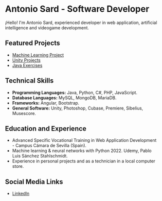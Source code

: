 # Antonio Sard - Software Developer

¡Hello! I'm Antonio Sard, experienced developer in web application, artificial intelligence and videogame development.

## Featured Projects

- [Machine Learning Project](https://github.com/AnSardG/Machine_Learning_2022)
- [Unity Projects](https://github.com/AnSardG/Unity-learning)
- [Java Exercises](https://github.com/AnSardG/Java-exercises)
  
## Technical Skills

- **Programming Languages:** Java, Python, C#, PHP, JavaScript.
- **Database Languages:** MySQL, MongoDB, MariaDB.
- **Frameworks:** Angular, Bootstrap.
- **General Software:** Unity, Photoshop, Cubase, Premiere, Sibelius, Musescore.

## Education and Experience

- Advanced Specific Vocational Training in Web Application Development - Campus Cámara de Sevilla (Spain).
- Machine learning & neural networks with Python 2022. Udemy, Pablo Luis Sánchez Stahlschmidt.
- Experience in personal projects and as a technician in a local computer store.

## Social Media Links

- [LinkedIn](https://www.linkedin.com/in/antoniosard/)
